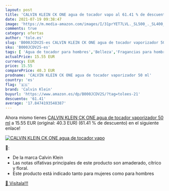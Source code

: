```yaml
---
layout: post
title: 'CALVIN KLEIN CK ONE agua de tocador vapo al 61.41 % de descuento'
date: 2021-07-19 09:38:47
image: 'https://m.media-amazon.com/images/I/31prYET7LVL._SL500_._SL400_.jpg'
comments: true
category: ofertas
author: 'tole.es'
slug: 'B000JCDV2S-es CALVIN KLEIN CK ONE agua de tocador vaporizador 50 ml'
sku: 'B000JCDV2S-es'
tags: [ 'Agua de tocador para hombres','Belleza','Fragancias para hombres','Perfumes y fragancias','agua','calvin klein','de','tocador', ]
actualPrice: 15.55 EUR
currency: EUR
price: 15.55
comparePrice: 40.3 EUR
prodname: 'CALVIN KLEIN CK ONE agua de tocador vaporizador 50 ml'
country: 'es'
flag: '🇪🇸'
brand: 'Calvin Klein'
buyurl: 'https://www.amazon.es/dp/B000JCDV2S/?tag=tolees-21'
descuento: '61.41'
average: '17.8474193548387'
---
```


Ahora mismo tienes [CALVIN KLEIN CK ONE agua de tocador vaporizador 50 ml](https://www.amazon.es/dp/B000JCDV2S/?tag=tolees-21) a 15.55 EUR (original: 40.3 EUR) (61.41 %  de descuento) en el siguiente enlace!

[![CALVIN KLEIN CK ONE agua de tocador vapo](https://m.media-amazon.com/images/I/31prYET7LVL._SL500_._SL400_.jpg)](https://www.amazon.es/dp/B000JCDV2S/?tag=tolees-21)

🔎:

- De la marca Calvin Klein
- Las notas olfativas principales de este producto son amaderado, cítrico y floral.
- Este producto está indicado tanto para mujeres como para hombres

[🛒 Visítala!!!](https://www.amazon.es/dp/B000JCDV2S/?tag=tolees-21)
